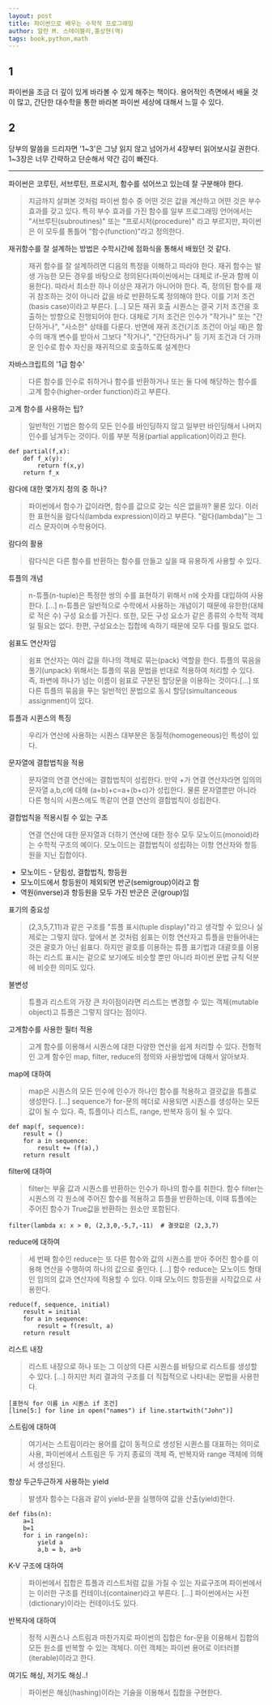 ```yaml
---
layout: post
title: 파이썬으로 배우는 수학적 프로그래밍
author: 알란 M. 스테이블리,홍상현(역)
tags: book,python,math
---
```


## 1
파이썬을 조금 더 깊이 있게 바라볼 수 있게 해주는 책이다. 용어적인 측면에서 배울 것이 많고, 간단한 대수학을 통한 바라본 파이썬 세상에 대해서 느낄 수 있다.

## 2
당부의 말씀을 드리자면 '1~3'은 그냥 읽지 않고 넘어가서 4장부터 읽어보시길 권한다. 1~3장은 너무 간략하고 단순해서 약간 김이 빠진다.

-----

파이썬은 코루틴, 서브루틴, 프로시저, 함수를 섞어쓰고 있는데 잘 구분해야 한다.
> 지금까지 살펴본 것처럼 파이썬 함수 중 어떤 것은 값을 계산하고 어떤 것은 부수 효과를 갖고 있다. 특히 부수 효과를 가진 함수를 일부 프로그래밍 언어에서는 ”서브루틴(subroutines)" 또는 ”프로시저(procedure)" 라고 부르지만, 파이썬은 이 모두를 통틀어 ”함수(function)”라고 정의한다.

재귀함수를 잘 설계하는 방법은 수학시간에 점화식을 통해서 배웠던 것 같다.
> 재귀 함수를 잘 설계하려면 디음의 특정을 이해하고 따라야 한다. 재귀 함수는 발생 가능한 모든 경우를 바탕으로 정의된다(파이씬에서는 대체로 if-문과 함께 이용한다). 따라서 최소한 하나 이상은 재귀가 아니어야 한다. 즉, 정의된 함수를 재귀 참조하는 것이 아니라 값을 바로 반환하도록 정의해야 한다. 이를 기저 조건(basis case)이라고 부른다. [...] 모든 재귀 호출 시퀀스는 결국 기저 조건을 호출하는 방향으로 진행되어야 한다. 대체로 기저 조건은 인수가 "작거나" 또는 "간단하거나", "사소한" 상태를 다룬다. 반면에 재귀 조건(기조 조건이 아닐 때)은 함수의 매개 변수를 받아서 그보다 "작거나", "간단하거나" 등 기저 조건과 더 가까운 인수로 함수 자신을 재귀적으로 호출하도록 설계한다

자바스크립트의 '1급 함수'
> 다른 함수를 인수로 취하거나 함수를 반환하거나 또는 둘 다에 해당하는 함수를 고계 함수(higher-order function)라고 부른다.

고계 함수를 사용하는 팁?
> 일반적인 기법은 함수의 모든 인수를 바인딩하지 않고 일부만 바인딩해서 나머지 인수를 남겨두는 것이다. 이를 부분 적용(partial application)이라고 한다.
```
def partial(f,x):
    def f_x(y):
        return f(x,y)
    return f_x
```

람다에 대한 몇가지 정의 중 하나?
> 파이썬에서 함수가 값이라면, 함수를 값으로 갖는 식은 없을까? 물론 있다. 이러한 표현식을 람다식(lambda expression)이라고 부른다. "람다(lambda)"는 그리스 문자이며 수학용어다.

람다의 활용
> 람다식은 다른 함수를 반환하는 함수를 만들고 싶을 때 유용하게 사용할 수 있다.

튜플의 개념
> n-튜플(n-tuple)은 특정한 쌍의 수를 표현하기 위해서 n에 숫자를 대입하여 사용한다. [...] n-튜플은 일반적으로 수학에서 사용하는 개념이기 때문에 유한한(대체로 적은 수) 구성 요소를 가진다. 또한, 모든 구성 요소가 같은 종류의 수학적 객체일 필요는 없다. 한편, 구성요소는 집합에 속하기 때문에 모두 다를 필요도 없다.

쉼표도 연산자임
> 쉼표 연산자는 여러 값을 하나의 객체로 묶는(pack) 역할을 한다. 튜플의 묶음을 풀기(unpack) 위해서는 튜플의 묶음 문법을 반대로 적용하여 처리할 수 있다. 즉, 좌변에 하나가 넘는 이름이 쉼표로 구분된 할당문을 이용하는 것이다.[...] 또 다른 튜플의 묶음을 푸는 일반적인 문법으로 동시 할당(simultanceous assignment)이 있다.

튜플과 시퀸스의 특징
> 우리가 연산에 사용하는 시퀀스 대부분은 동질적(homogeneous)인 특성이 있다.

문자열에 결합법칙을 적용
> 문자열의 연결 연산에는 결합법칙이 성립한다. 만약 +가 연결 연산자라면 임의의 문자열 a,b,c에 대해 (a+b)+c=a+(b+c)가 성립한다. 물론 문자열뿐만 아니라 다른 형식의 시퀀스에도 똑같이 연결 연산의 결합법칙이 성립한다.

결합법칙을 적용시킬 수 있는 구조
> 연결 연산에 대한 문자열과 더하기 연산에 대한 정수 모두 모노이드(monoid)라는 수학적 구조의 예이다. 모노이드는 결합법칙이 성립하는 이항 연산자와 항등원을 지닌 집합이다.
- 모노이드 - 닫힘성, 결합법칙, 항등원
- 모노이드에서 항등원이 제외되면 반군(semigroup)이라고 함
- 역원(inverse)과 항등원을 모두 가진 반군은 군(group)임

표기의 중요성
> (2,3,5,7,11)과 같은 구조를 "튜플 표시(tuple display)"라고 생각할 수 있으나 실제로는 그렇지 않다. 앞에서 본 것처럼 쉼표는 이항 연산자고 튜플을 만들어내는 것은 괄호가 아닌 쉼표다. 하지만 괄호를 이용하는 튜플 표기법과 대괄호를 이용하는 리스트 표시는 겉으로 보기에도 비슷할 뿐만 아니라 파이썬 문법 규칙 덕분에 비슷한 의미도 있다.    

불변성
> 튜플과 리스트의 가장 큰 차이점이라면 리스트는 변경할 수 있는 객체(mutable object)고 튜플은 그렇지 않다는 점이다.

고계함수를 사용한 필터 적용
> 고계 함수를 이용해서 시퀀스에 대한 다양한 연산을 쉽게 처리할 수 있다. 전형적인 고계 함수인 map, filter, reduce의 정의와 사용방법에 대해서 알아보자.

map에 대하여
> map은 시퀀스의 모든 인수에 인수가 하나인 함수를 적용하고 결괏값을 튜플로 생성한다. [...] sequence가 for-문의 헤더로 사용되면 시퀀스를 생성하는 모든 값이 될 수 있다. 즉, 튜플이나 리스트, range, 반복자 등이 될 수 있다.
```
def map(f, sequence):
    result = ()
    for a in sequence:
        result += (f(a),)
    return result
```

filter에 대하여
> filter는 부울 값과 시퀀스를 반환하는 인수가 하나의 함수를 취한다. 함수 filter는 시퀀스의 각 원소에 주어진 함수를 적용하고 튜플을 반환하는데, 이때 튜플에는 주어진 함수가 True값을 반환하는 원소만 포함된다.
```
filter(lambda x: x > 0, (2,3,0,-5,7,-11)  # 결괏값은 (2,3,7)
```

reduce에 대하여
> 세 번째 함수인 reduce는 또 다른 함수와 값의 시퀀스를 받아 주어진 함수를 이용해 연산을 수행하여 하나의 값으로 줄인다. [...] 함수 reduce는 모노이드 형태인 임의의 값과 연산자에 적용할 수 있다. 이때 모노이드 항등원을 시작값으로 사용한다.
```
reduce(f, sequence, initial)
    result = initial
    for a in sequence:
        result = f(result, a)
    return result
```

리스트 내장
> 리스트 내장으로 하나 또는 그 이상의 다른 시퀀스를 바탕으로 리스트를 생성할 수 있다. [...] 하지만 처리 결과의 구조를 더 직접적으로 나타내는 문법을 사용한다.
```
[표현식 for 이름 in 시퀀스 if 조건]
[line[5:] for line in open("names") if line.startwith("John")]
```

스트림에 대하여
> 여기서는 스트림이라는 용어를 값이 동적으로 생성된 시퀀스를 대표하는 의미로 사용, 파이썬에서 스트림은 두 가지 종료의 객체 즉, 반복자와 range 객체에 의해서 생성된다.

항상 두근두근하게 사용하는 yield
> 발생자 함수는 다음과 같이 yield-문을 실행하여 값을 산출(yield)한다.
```
def fibs(n):
    a=1
    b=1
    for i in range(n):
        yield a
        a,b = b, a+b
```

K-V 구조에 대하여
> 파이썬에서 집합은 튜플과 리스트처럼 값을 가질 수 있는 자료구조며 파이썬에서는 이러한 구조를 컨테이너(container)라고 부른다. [...] 파이썬에서는 사전(dictionary)이라는 컨테이너도 있다.

반복자에 대하여
> 정적 시퀀스나 스트림과 마찬가지로 파이썬의 집합은 for-문을 이용해서 집합의 모든 원소를 반복할 수 있는 객체다. 이런 객체는 파이썬 용어로 이터러블(iterable)이라고 한다.

여기도 해싱, 저기도 해싱..!
> 파이썬은 해싱(hashing)이라는 기술을 이용해서 집합을 구현한다.

